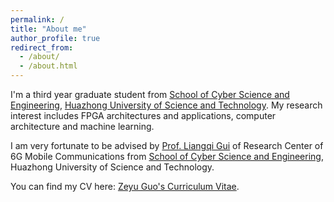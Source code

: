 ```yaml
---
permalink: /
title: "About me"
author_profile: true
redirect_from: 
  - /about/
  - /about.html
---
```


I'm a third year graduate student from [School of Cyber Science and Engineering](https://cse.hust.edu.cn/), [Huazhong University of Science and Technology](https://www.hust.edu.cn/). My research interest includes FPGA architectures and applications, computer architecture and machine learning.

I am very fortunate to be advised by [Prof. Liangqi Gui](http://sinc-lab.cse.hust.edu.cn/info/1014/1034.htm) of Research Center of 6G Mobile Communications from [School of Cyber Science and Engineering](https://cse.hust.edu.cn/), Huazhong University of Science and Technology.

You can find my CV here: [Zeyu Guo's Curriculum Vitae](../assets/CV.pdf).

<!-- # Contact

[Email](mailto:guozy@hust.edu.cn) / [Github](https://github.com/ZeyuGuo) -->

